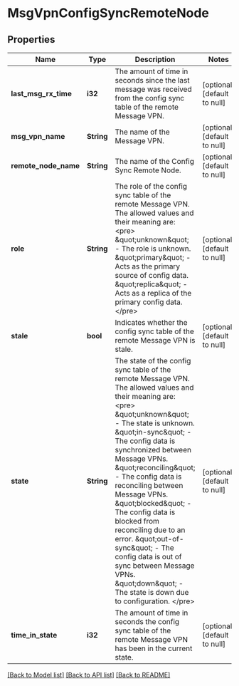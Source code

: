 # MsgVpnConfigSyncRemoteNode

## Properties
Name | Type | Description | Notes
------------ | ------------- | ------------- | -------------
**last_msg_rx_time** | **i32** | The amount of time in seconds since the last message was received from the config sync table of the remote Message VPN. | [optional] [default to null]
**msg_vpn_name** | **String** | The name of the Message VPN. | [optional] [default to null]
**remote_node_name** | **String** | The name of the Config Sync Remote Node. | [optional] [default to null]
**role** | **String** | The role of the config sync table of the remote Message VPN. The allowed values and their meaning are:  &lt;pre&gt; \&quot;unknown\&quot; - The role is unknown. \&quot;primary\&quot; - Acts as the primary source of config data. \&quot;replica\&quot; - Acts as a replica of the primary config data. &lt;/pre&gt;  | [optional] [default to null]
**stale** | **bool** | Indicates whether the config sync table of the remote Message VPN is stale. | [optional] [default to null]
**state** | **String** | The state of the config sync table of the remote Message VPN. The allowed values and their meaning are:  &lt;pre&gt; \&quot;unknown\&quot; - The state is unknown. \&quot;in-sync\&quot; - The config data is synchronized between Message VPNs. \&quot;reconciling\&quot; - The config data is reconciling between Message VPNs. \&quot;blocked\&quot; - The config data is blocked from reconciling due to an error. \&quot;out-of-sync\&quot; - The config data is out of sync between Message VPNs. \&quot;down\&quot; - The state is down due to configuration. &lt;/pre&gt;  | [optional] [default to null]
**time_in_state** | **i32** | The amount of time in seconds the config sync table of the remote Message VPN has been in the current state. | [optional] [default to null]

[[Back to Model list]](../README.md#documentation-for-models) [[Back to API list]](../README.md#documentation-for-api-endpoints) [[Back to README]](../README.md)


